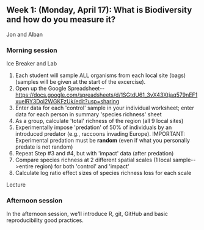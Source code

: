 ## Week 1: (Monday, April 17): What is Biodiversity and how do you measure it?
Jon and Alban

### Morning session

Ice Breaker and Lab
  

1. Each student will sample ALL organisms from each local site (bags) (samples will be given at the start of the excercise). 
2. Open up the Google Spreadsheet--https://docs.google.com/spreadsheets/d/1SGtdU61_3vX43Xtjaq579nEF1xuelRY3Dol2WGKFzUk/edit?usp=sharing
3. Enter data for each 'control' sample in your individual worksheet; enter data for each person in summary 'species richness' sheet
4. As a group, calculate 'total' richness of the region (all 9 local sites)
5. Experimentally impose 'predation' of 50% of individuals by an introduced predator (e.g., raccoons invading Europe). IMPORTANT: Experimental predation must be **random** (even if what you personally predate is not random)
6. Repeat Step #3 and #4, but with 'impact' data (after predation)
7. Compare species richness at 2 different spatial scales (1 local sample-->entire region) for both 'control' and 'impact'
8. Calculate log ratio effect sizes of species richness loss for each scale



Lecture

### Afternoon session

In the afternoon session, we'll introduce R, git, GitHub and basic reproducibility good practices.
